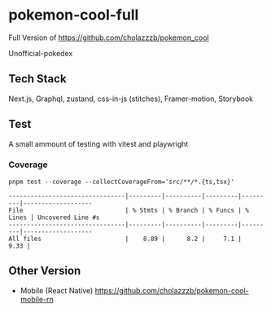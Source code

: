 # pokemon-cool-full
Full Version of https://github.com/cholazzzb/pokemon_cool

Unofficial-pokedex

## Tech Stack 
Next.js, Graphql, zustand, css-in-js (stitches), Framer-motion, Storybook

## Test
A small ammount of testing with vitest and playwright 
### Coverage
`pnpm test --coverage --collectCoverageFrom='src/**/*.{ts,tsx}'`

```
--------------------------------|---------|----------|---------|---------|-------------------
File                            | % Stmts | % Branch | % Funcs | % Lines | Uncovered Line #s 
--------------------------------|---------|----------|---------|---------|-------------------
All files                       |    8.89 |      8.2 |     7.1 |    9.33 |                   

```  
## Other Version
- Mobile (React Native)
https://github.com/cholazzzb/pokemon-cool-mobile-rn